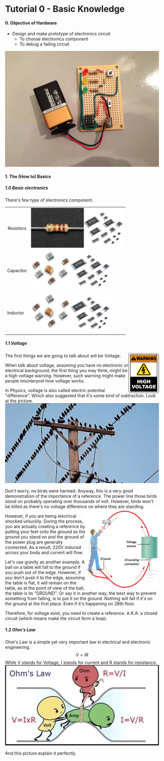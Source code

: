 # Tutorial 0 - Basic Knowledge

#### 0. Objective of Hardware

+ Design and make prototype of electronics circuit
    - To choose electronics component
    - To debug a failing circuit

![perf board attiny](assets/FLF0LQLHEBNH7UI.LARGE.jpg)



#### 1. The (How to) Basics

##### 1.0 Basic electronics

There's few type of electronics component.
<table border="0">
<tr>
    <td align="center">Resistors</td>
    <td align="center"><img height="130" src=".\assets\2785-03-1564812167285.jpg"><img height="130" src=".\assets\smd-resistor-500x500.jpg"></td>
</tr>
<tr>
    <td>Capacitor</td>
    <td><img height="130" src=".\assets\407684326c404052734_grande.jpeg"><img align="centre" height="130" src=".\assets\smd-resistor-500x500.jpg"></td>
</tr>
<tr>
    <td>Inductor</td>
    <td><img height="130" src=".\assets\407684326c404052734_grande.jpeg"><img align="centre" height="130" src=".\assets\smd-resistor-500x500.jpg"></td>
</tr>
</table>




##### 1.1 Voltage

<img align="right" width="100" height="130" src=".\assets\E3444-1564765376829.png">The first things we are going to talk about will be Voltage. 

When talk about voltage, assuming you have no electronic or electrical background, the first thing you may think, might be a high voltage warning. However, such warning might make people misinterpret how voltage works.

In Physics, voltage is also called electric potential "difference". Which also suggested that it's some kind of subtraction. Look at the picture. ![bird power line](assets/Screenshot_20190204-082427_Gallery.jpg)

Don't worry, no birds were harmed. Anyway, this is a very good demonstration of the importance of a reference. The power line those birds stood on probably operating over thousands of volt. However, birds won't be killed as there's no voltage difference on where they are standing.<img align="right" width="240" height="260" src=".\assets\avoidshocks016.jpg">

However, if you are being electrical shocked unluckily. During the process, you are actually creating a reference by putting your feet onto the ground as the ground you stand on and the ground of the power plug are generally connected. As a result, 220V induced across your body and current will flow.

Let's use gravity as another example. A ball on a table will fall to the ground if you push out of the edge. However, if you don't push it to the edge, assuming the table is flat, it will remain on the table, as at the point of view of the ball, the table is its "GROUND". Or say it in another way, the best way to prevent something from falling, is to put it on the ground. Nothing will fall if it's on the ground at the first place. Even if it's happening on 28th floor.

Therefore, for voltage exist, you need to create a reference. A.K.A. a closed circuit (which means make the circuit form a loop).

##### 1.2 Ohm's Law

Ohm's Law is a simple yet very important law in electrical and electronic engineering.
$$
V = IR
$$
While V stands for Voltage, I stands for current and R stands for resistance.![ohm's law](assets/zi3yac7jkxj21.jpg)

And this picture explain it perfectly.

